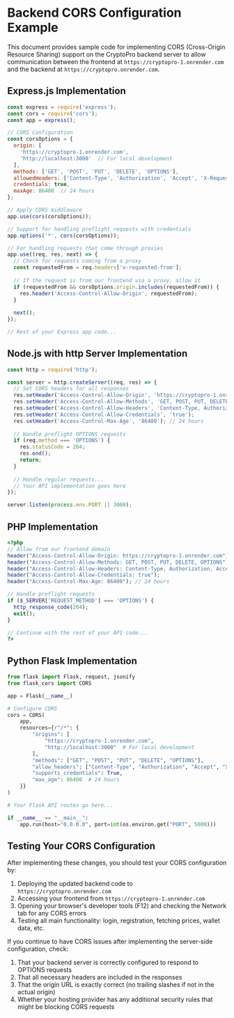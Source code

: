 # Backend CORS Configuration Example

This document provides sample code for implementing CORS (Cross-Origin Resource Sharing) support on the CryptoPro backend server to allow communication between the frontend at `https://cryptopro-1.onrender.com` and the backend at `https://cryptopro.onrender.com`.

## Express.js Implementation

```javascript
const express = require('express');
const cors = require('cors');
const app = express();

// CORS Configuration
const corsOptions = {
  origin: [
    'https://cryptopro-1.onrender.com',
    'http://localhost:3000'  // For local development
  ],
  methods: ['GET', 'POST', 'PUT', 'DELETE', 'OPTIONS'],
  allowedHeaders: ['Content-Type', 'Authorization', 'Accept', 'X-Requested-With'],
  credentials: true,
  maxAge: 86400  // 24 hours
};

// Apply CORS middleware
app.use(cors(corsOptions));

// Support for handling preflight requests with credentials
app.options('*', cors(corsOptions));

// For handling requests that come through proxies
app.use((req, res, next) => {
  // Check for requests coming from a proxy
  const requestedFrom = req.headers['x-requested-from'];
  
  // If the request is from our frontend via a proxy, allow it
  if (requestedFrom && corsOptions.origin.includes(requestedFrom)) {
    res.header('Access-Control-Allow-Origin', requestedFrom);
  }
  
  next();
});

// Rest of your Express app code...
```

## Node.js with http Server Implementation

```javascript
const http = require('http');

const server = http.createServer((req, res) => {
  // Set CORS headers for all responses
  res.setHeader('Access-Control-Allow-Origin', 'https://cryptopro-1.onrender.com');
  res.setHeader('Access-Control-Allow-Methods', 'GET, POST, PUT, DELETE, OPTIONS');
  res.setHeader('Access-Control-Allow-Headers', 'Content-Type, Authorization, Accept, X-Requested-With');
  res.setHeader('Access-Control-Allow-Credentials', 'true');
  res.setHeader('Access-Control-Max-Age', '86400'); // 24 hours
  
  // Handle preflight OPTIONS requests
  if (req.method === 'OPTIONS') {
    res.statusCode = 204;
    res.end();
    return;
  }
  
  // Handle regular requests...
  // Your API implementation goes here
});

server.listen(process.env.PORT || 3000);
```

## PHP Implementation

```php
<?php
// Allow from our frontend domain
header("Access-Control-Allow-Origin: https://cryptopro-1.onrender.com");
header("Access-Control-Allow-Methods: GET, POST, PUT, DELETE, OPTIONS");
header("Access-Control-Allow-Headers: Content-Type, Authorization, Accept, X-Requested-With");
header("Access-Control-Allow-Credentials: true");
header("Access-Control-Max-Age: 86400"); // 24 hours

// Handle preflight requests
if ($_SERVER['REQUEST_METHOD'] === 'OPTIONS') {
  http_response_code(204);
  exit();
}

// Continue with the rest of your API code...
?>
```

## Python Flask Implementation

```python
from flask import Flask, request, jsonify
from flask_cors import CORS

app = Flask(__name__)

# Configure CORS
cors = CORS(
    app,
    resources={r"/*": {
        "origins": [
            "https://cryptopro-1.onrender.com",
            "http://localhost:3000"  # For local development
        ],
        "methods": ["GET", "POST", "PUT", "DELETE", "OPTIONS"],
        "allow_headers": ["Content-Type", "Authorization", "Accept", "X-Requested-With"],
        "supports_credentials": True,
        "max_age": 86400  # 24 hours
    }}
)

# Your Flask API routes go here...

if __name__ == "__main__":
    app.run(host="0.0.0.0", port=int(os.environ.get("PORT", 5000)))
```

## Testing Your CORS Configuration

After implementing these changes, you should test your CORS configuration by:

1. Deploying the updated backend code to `https://cryptopro.onrender.com`
2. Accessing your frontend from `https://cryptopro-1.onrender.com`
3. Opening your browser's developer tools (F12) and checking the Network tab for any CORS errors
4. Testing all main functionality: login, registration, fetching prices, wallet data, etc.

If you continue to have CORS issues after implementing the server-side configuration, check:

1. That your backend server is correctly configured to respond to OPTIONS requests
2. That all necessary headers are included in the responses
3. That the origin URL is exactly correct (no trailing slashes if not in the actual origin)
4. Whether your hosting provider has any additional security rules that might be blocking CORS requests 